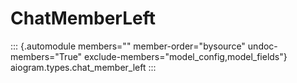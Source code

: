 # ChatMemberLeft

::: {.automodule members="" member-order="bysource" undoc-members="True" exclude-members="model_config,model_fields"}
aiogram.types.chat_member_left
:::
